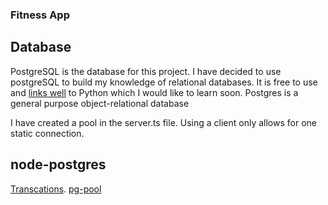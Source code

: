 ### Fitness App

## Database

PostgreSQL is the database for this project. I have decided to use postgreSQL to build my knowledge of relational databases. It is free to use and [links well](https://insights.stackoverflow.com/survey/2020#correlated-technologies) to Python which I would like to learn soon. Postgres is a general purpose object-relational database

I have created a pool in the server.ts file. Using a client only allows for one static connection.

## node-postgres

[Transcations](https://node-postgres.com/features/transactions).
[pg-pool](https://www.npmjs.com/package/pg-pool)
